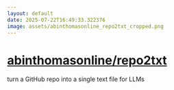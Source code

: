 ```yaml
---
layout: default
date: 2025-07-22T16:49:33.322376
image: assets/abinthomasonline_repo2txt_cropped.png
---
```


# [abinthomasonline/repo2txt](https://github.com/abinthomasonline/repo2txt)

turn a GitHub repo into a single text file for LLMs
